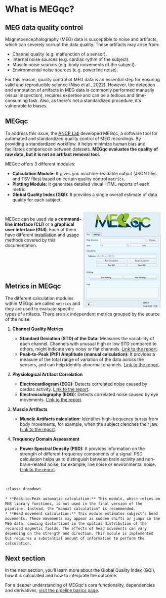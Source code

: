 # What is MEGqc?

## MEG data quality control
Magnetoencephalography (MEG) data is susceptible to  noise and artifacts, which can severely corrupt the data quality. These artifacts may arise from:
- Channel quality (e.g. malfunction of a sensor).
- Internal noise sources (e.g. cardiac rythm of the subject).
- Muscle noise sources (e.g. body movements of the subject).
- Environmental noise sources (e.g. powerline noise).

For this reason, quality control of MEG data is an essential step for ensuring valid and reproducible science (Niso et al., 2022). However, the detection and annotation of artifacts in MEG data is commonly performed manually (visual inspection), requires expertise and can be a tedious and time-consuming task. Also, as there's not a standardized procedure, it's vulnerable to biases.

## MEGqc
To address this issue, the [ANCP Lab](https://uol.de/en/applied-neurocognitive-psychology) developed MEGqc, a software tool for automated and standardized quality control of MEG recordings. By providing a standardized workflow, it helps minimize human bias and facilitates comparisosn between datasets. **MEGqc evaluates the quality of raw data, but it is not an artifact removal tool.**

MEGqc offers 3 different modules:
- **Calculation Module:** It gives you machine-readable output (JSON files and TSV files) based on certain quality control `metrics`.
- **Plotting Module:** It generates detailed visual HTML reports of each metric.
- **Global Quality Index (GQI):** It provides a single overall estimate of data quality for each subject.
<br>

<img src="../static/mini/gui.png" alt="gui" width="250px" align="right">

MEGqc can be used via a **command-line interface (CLI)** or a **graphical user interface (GUI)**. Each of them have different [installation](./installation) and [usage](./tutorial) methods covered by this documentation.


<br>
<br>
<br>
<br>





## Metrics in MEGqc
The different calculation modules within MEGqc are called `metrics` and they are used to evaluate specific types of artifacts. There are six independent metrics grouped by the source of the noise:

1. **Channel Quality Metrics**
   
   - **Standard Deviation (STD) of the Data:** Measures the variability of each channel. Channels with unusual high or low STD compared to others, might indicate very noisy or flat channels. [Link to the report](../report/std.md).
   - **Peak-to-Peak (PtP) Amplitude (manual calculation):** It provides a measure of the total range of variation of the data across the sensors, and can help identify abnormal channels. [Link to the report](../report/ptp.md).


2. **Physiological Artifact Correlation**
   
   - **Electrocardiogram (ECG):** Detects correlated noise caused by cardiac activity. [Link to the report](../report/ecg.md).
   - **Electrooculography (EOG):** Detects correlated noise caused by eye movements. [Link to the report](../report/eog.md).

3. **Muscle Artifacts**
   
   - **Muscle Artifacts calculation:** Identifies high-frequency bursts from body movements, for example, when the subject clenches their jaw. [Link to the report](../report/muscle.md).

4. **Frequency Domain Assessment**
   
   - **Power Spectral Density (PSD):** It provides information on the strength of different frequency components of a signal. PSD calculation helps us to distinguish between brain activity and non-brain-related noise, for example, line noise or environmental noise. [Link to the report](../report/psd.md).

<br>  


```{admonition} There are 2 other metrics within MEGqc
:class: dropdown

* **Peak-to-Peak automatic calculation:** This module, which relies on MNE library functions, is not used in the final version of the pipeline. Instead, the "manual calculation" is recommended.
* **Head movement calculation:** This module estimates subject's head movements. These movements may appear as sudden shifts or jumps in the MEG data, causing distortions in the spatial distribution of the recorded magnetic fields. The effects of head movements can vary depending on the strength and direction. This module is implemented but requires a substantial amount of information to perform the calculation.

``` 


## Next section
In the next section, you'll learn more about the Global Quality Index (GQI), how it is calculated and how to interprate the outcome.

For a deeper understanding of MEGqc's core functionality, dependencies and derivatives, [visit the pipeline basics page](../extra/details.md).


        
